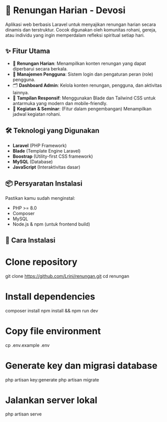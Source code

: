 # 🌿 Renungan Harian - Devosi

Aplikasi web berbasis Laravel untuk menyajikan renungan harian secara dinamis dan terstruktur. Cocok digunakan oleh komunitas rohani, gereja, atau individu yang ingin memperdalam refleksi spiritual setiap hari.

## ✨ Fitur Utama

- 📖 **Renungan Harian**: Menampilkan konten renungan yang dapat diperbarui secara berkala.
- 🔐 **Manajemen Pengguna**: Sistem login dan pengaturan peran (role) pengguna.
- 🗂️ **Dashboard Admin**: Kelola konten renungan, pengguna, dan aktivitas lainnya.
- 🎨 **Tampilan Responsif**: Menggunakan Blade dan Tailwind CSS untuk antarmuka yang modern dan mobile-friendly.
- 📅 **Kegiatan & Seminar**: (Fitur dalam pengembangan) Menampilkan jadwal kegiatan rohani.

## 🛠️ Teknologi yang Digunakan

- **Laravel** (PHP Framework)
- **Blade** (Template Engine Laravel)
- **Boostrap** (Utility-first CSS framework)
- **MySQL** (Database)
- **JavaScript** (Interaktivitas dasar)

## 📦 Persyaratan Instalasi

Pastikan kamu sudah menginstal:

- PHP >= 8.0
- Composer
- MySQL
- Node.js & npm (untuk frontend build)

## 🚀 Cara Instalasi
# Clone repository
git clone https://github.com/Lrini/renungan.git
cd renungan

# Install dependencies
composer install
npm install && npm run dev

# Copy file environment
cp .env.example .env

# Generate key dan migrasi database
php artisan key:generate
php artisan migrate

# Jalankan server lokal
php artisan serve
